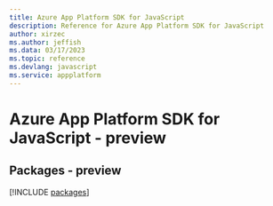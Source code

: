 ```yaml
---
title: Azure App Platform SDK for JavaScript
description: Reference for Azure App Platform SDK for JavaScript
author: xirzec
ms.author: jeffish
ms.data: 03/17/2023
ms.topic: reference
ms.devlang: javascript
ms.service: appplatform
---
```

# Azure App Platform SDK for JavaScript - preview
## Packages - preview
[!INCLUDE [packages](app-platform-index.md)]